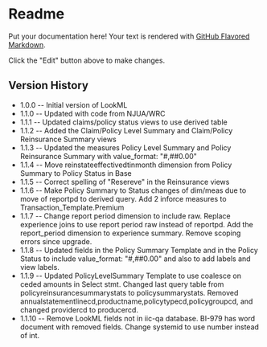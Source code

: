 # Readme

Put your documentation here! Your text is rendered with [GitHub Flavored Markdown](https://help.github.com/articles/github-flavored-markdown).

Click the "Edit" button above to make changes.


## Version History

* 1.0.0 -- Initial version of LookML
* 1.1.0 -- Updated with code from NJUA/WRC
* 1.1.1 -- Updated claims/policy status views to use derived table
* 1.1.2 -- Added the Claim/Policy Level Summary and Claim/Policy Reinsurance Summary views 
* 1.1.3 -- Updated the measures Policy Level Summary and Policy Reinsurance Summary with value_format: "#,##0.00"
* 1.1.4 -- Move reinstateeffectivedtinmonth dimension from Policy Summary to Policy Status in Base
* 1.1.5 -- Correct spelling of "Resereve" in the Reinsurance views
* 1.1.6 -- Make Policy Summary to Status changes of dim/meas due to move of reportpd to derived query.  Add 2 inforce measures to Transaction_Template.Premium
* 1.1.7 -- Change report period dimension to include raw. Replace experience joins to use report period raw instead of reportpd. Add the report_period dimension to experience summary. Remove scoping errors since upgrade.
* 1.1.8 -- Updated fields in the Policy Summary Template and in the Policy Status to include value_format: "#,##0.00" and also to add labels and view labels.
* 1.1.9 -- Updated PolicyLevelSummary Template to use coalesce on ceded amounts in Select stmt. Changed last query table from policyreinsurancesummarystats to policysummarystats. Removed annualstatementlinecd,productname,policytypecd,policygroupcd, and changed providercd to producercd.
* 1.1.10 -- Remove LookML fields not in iic-qa database. BI-979 has word document with removed fields. Change systemid to use number instead of int.



